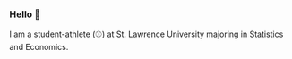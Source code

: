 ### Hello :wave:

I am a student-athlete (⚾) at St. Lawrence University majoring in Statistics and Economics. 






